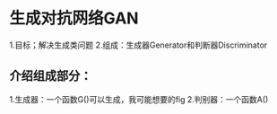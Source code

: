 # 生成对抗网络GAN

1.目标；解决生成类问题
2.组成：生成器Generator和判断器Discriminator

## 介绍组成部分：
1.生成器：一个函数G()可以生成，我可能想要的fig
2.判别器：一个函数A()